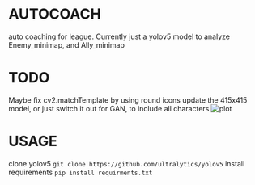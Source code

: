 # AUTOCOACH
auto coaching for league. Currently just a yolov5 model to analyze Enemy_minimap, and Ally_minimap

# TODO
Maybe fix cv2.matchTemplate by using round icons
update the 415x415 model, or just switch it out for GAN, to include all characters
![plot](https://github.com/SHOOPIDOOP/AUTOCOACH/blob/main/RUNNING.png)
# USAGE
clone yolov5
```git clone https://github.com/ultralytics/yolov5```
install requirements
```pip install requirments.txt```
